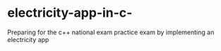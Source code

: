 # electricity-app-in-c-
Preparing for the c++ national exam practice exam by implementing an electricity app
